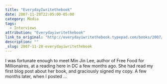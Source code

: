 ```yaml
---
title: "EverydayIwritethebook"
date: 2007-11-28T22:05:00-05:00
category: Media
tags:
  - Interviews
attribution: "Everydayiwritethebook"
link_to_original: "http://everydayiwritethebook.typepad.com/books/2007/11/interview-with.html"
description: ""
_slug: 2007-11-28-everydayiwritethebook
---
```


I was fortunate enough to meet Min Jin Lee, author of Free Food for Millionaires, at a reading here in DC a few months ago. She had read my first blog post about her book, and graciously signed my copy. A few months later, when I posted ...
